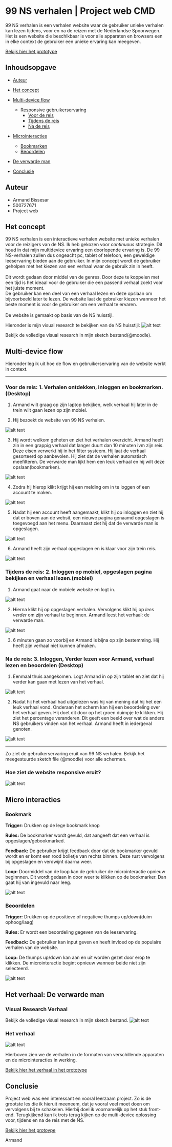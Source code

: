 # 99 NS verhalen | Project web CMD 

99 NS verhalen is een verhalen website waar de gebruiker unieke verhalen kan lezen tijdens, voor en na de reizen met de Nederlandse Spoorwegen.  Het is een website die beschikbaar is voor alle apparaten en browsers een in elke context de gebruiker een unieke ervaring kan meegeven. 

[Bekijk hier het prototype](https://armandbissesar.github.io/99-NS-verhalen-2019/index.html)


## Inhoudsopgave

* [Auteur](https://github.com/armandbissesar/99-NS-verhalen-2019/blob/master/README.md#auteur)
* [Het concept](https://github.com/armandbissesar/99-NS-verhalen-2019/blob/master/README.md#het-concept)
* [Multi-device flow](https://github.com/armandbissesar/99-NS-verhalen-2019/blob/master/README.md#multi-device-flow)
    * Responsive gebruikerservaring 
        * [Voor de reis](https://github.com/armandbissesar/99-NS-verhalen-2019/blob/master/README.md#het-concept)
        * [Tijdens de reis](https://github.com/armandbissesar/99-NS-verhalen-2019/blob/master/README.md#tijdens-de-reis)
        * [Na de reis](https://github.com/armandbissesar/99-NS-verhalen-2019/blob/master/README.md#na-de-reis)

* [Microinteracties](https://github.com/armandbissesar/99-NS-verhalen-2019/blob/master/README.md#micro-interacties)
    * [Bookmarken](https://github.com/armandbissesar/99-NS-verhalen-2019/blob/master/README.md#bookmark)
    * [Beoordelen](https://github.com/armandbissesar/99-NS-verhalen-2019/blob/master/README.md#beoordelen)
* [De verwarde man](https://github.com/armandbissesar/99-NS-verhalen-2019/blob/master/README.md#het-verhaal-de-verwarde-man)
* [Conclusie](https://github.com/armandbissesar/99-NS-verhalen-2019/blob/master/README.md#conclusie)


## Auteur

* Armand Bissesar<br>
* 500727671<br>
* Project web<br>

## Het concept

99 NS verhalen is een interactieve verhalen website met unieke verhalen voor de reizigers van de NS. Ik heb gekozen voor *continuous* strategie. Dit houd in dat mijn multidevice ervaring een doorlopende ervaring is. De 99 NS-verhalen zullen dus ongeacht pc, tablet of telefoon, een geweldige leeservaring bieden aan de gebruiker.
In mijn concept wordt de gebruiker geholpen met het kiezen van een verhaal waar de gebruik zin in heeft. <br><br>
Dit wordt gedaan door middel van de genres. Door deze te koppelen met een tijd is het ideaal voor de gebruiker die een passend verhaal zoekt voor het juiste moment. <br>
De gebruiker kan een deel van een verhaal lezen en deze opslaan om bijvoorbeeld later te lezen. De website laat de gebruiker kiezen wanneer het beste moment is voor de gebruiker om een verhaal te ervaren. 
<br><br>De website is gemaakt op basis van de NS huisstijl.

Hieronder is mijn visual research te bekijken van de NS huisstijl:
![alt text](images/readme/nshuisstijl.png "NS-huisstijl")

Bekijk de volledige visual research in mijn sketch bestand(@moodle).

## Multi-device flow

Hieronder leg ik uit hoe de flow en gebruikerservaring van de website werkt in context.

---

### Voor de reis: **1. Verhalen ontdekken, inloggen en bookmarken.(Desktop)**

1. Armand wilt graag op zijn laptop bekijken, welk verhaal hij later in de trein wilt gaan lezen op zijn mobiel. 

2. Hij bezoekt de website van 99 NS verhalen.

![alt text](images/readme/desktop/1.png "Overzichtpagina-uitgelogd")

3. Hij wordt welkom geheten en ziet het verhalen overzicht. Armand heeft zin in een grappig verhaal dat langer duurt dan 10 minuten ivm zijn reis. Deze eisen verwerkt
hij in het filter systeem. Hij laat de verhaal gesorteerd op aanbevolen. Hij ziet dat de verhalen automatisch meefilteren. De verwarde man lijkt hem een leuk
verhaal en hij wilt deze opslaan(bookmarken).

![alt text](images/readme/desktop/2.png "melding")

4. Zodra hij hierop klikt krijgt hij een melding om in te loggen of een account te maken.

![alt text](images/readme/desktop/3.png "account maken")

5. Nadat hij een account heeft aangemaakt, klikt hij op inloggen en ziet hij dat er boven aan de websit, een nieuwe pagina genaamd opgeslagen is toegevoegd aan het menu.
Daarnaast ziet hij dat de verwarde man is opgeslagen.

![alt text](images/readme/desktop/4.png "ingelogd")

6. Armand heeft zijn verhaal opgeslagen en is klaar voor zijn trein reis.

![alt text](images/readme/desktop/5.png "verhaal opgeslagen")


### Tijdens de reis: **2. Inloggen op mobiel, opgeslagen pagina bekijken en verhaal lezen.(mobiel)**

1. Armand gaat naar de mobiele website en logt in.

![alt text](images/readme/mobiel/1mobiel.png "de verwarde man")

2. Hierna klikt hij op opgeslagen verhalen. Vervolgens klikt hij op *lees verder* om zijn verhaal te beginnen.
Armand leest het verhaal: de verwarde man.

![alt text](images/readme/mobiel/2mobiel.png "de verwarde man")

3. 6 minuten gaan zo voorbij en Armand is bijna op zijn bestemming. Hij heeft zijn verhaal niet kunnen afmaken.

### Na de reis: **3. Inloggen, Verder lezen voor Armand, verhaal lezen en beoordelen (Desktop)**

1. Eenmaal thuis aangekomen. Logt Armand in op zijn tablet en ziet dat hij verder kan gaan met lezen van het verhaal.

![alt text](images/readme/tablet/1tablet.png "Overzichtpagina-mobiel-inlog")

2. Nadat hij het verhaal had uitgelezen was hij van mening dat hij het een leuk verhaal vond. Onderaan het scherm kan hij een beoordeling over het verhaal
geven. Hij doet dit door op het groen duimpje te klikken. Hij ziet het percentage veranderen. Dit geeft een beeld over wat de andere NS gebruikers vinden 
van het verhaal. Armand heeft in iedergeval genoten.

![alt text](images/readme/tablet/2tablet.png "beoordelen")

---

Zo ziet de gebruikerservaring eruit van 99 NS verhalen.
Bekijk het meegestuurde sketch file (@moodle) voor alle schermen.

### Hoe ziet de website responsive eruit?

![alt text](images/readme/responsive.gif "responsive")


## Micro interacties


### Bookmark

**Trigger:**
Drukken op de lege bookmark knop

**Rules:**
De bookmarker wordt gevuld, dat aangeeft dat een verhaal is opgeslagen/gebookmarked.

**Feedback:**
De gebruiker krijgt feedback door dat de bookmarker gevuld wordt en er komt een rood bolletje van rechts binnen. 
Deze rust vervolgens bij opgeslagen en verdwijnt daarna weer. 

**Loop:**
Doormiddel van de loop kan de gebruiker de microinteractie opnieuw beginnnen. 
Dit wordt gedaan in door weer te klikken op de bookmarker. 
Dan gaat hij van ingevuld naar leeg.

![alt text](images/readme/microinteracties/bookmark.gif "Bookmark")

### Beoordelen

**Trigger:**
Drukken op de positieve of negatieve thumps up/down(duim ophoog/laag)

**Rules:**
Er wordt een beoordeling gegeven van de leeservaring.

**Feedback:**
De gebruiker kan input geven en heeft invloed op de populaire verhalen van de website.

**Loop:**
De thumps up/down kan aan en uit worden gezet door erop te klikken.
De microinteractie begint opnieuw wanneer beide niet zijn selecteerd.

![alt text](images/readme/microinteracties/beoordelen.png "Beoordelen")

## Het verhaal: De verwarde man

### Visual Research Verhaal
Bekijk de volledige visual research in mijn sketch bestand.
![alt text](images/readme/visualresearchverhaal.png "verhaalresearch")

### Het verhaal

![alt text](images/readme/deverhalen.gif "verhaalresearch")

Hierboven zien we de verhalen in de formaten van verschillende apparaten en de microinteracties in werking.

[Bekijk hier het verhaal in het prototype](https://armandbissesar.github.io/99-NS-verhalen-2019/deverwardeman.html)

## Conclusie

Project web was een interessant en vooral leerzaam project. Zo is de grootste les die ik hieruit meeneem, dat je vooral veel moet doen om vervolgens 
bij te schakelen. Hierbij doel ik voornamelijk op het stuk front-end. Terugkijkend kan ik trots terug kijken op de multi-device oplossing voor, tijdens en na de reis met de NS.

[Bekijk hier het protoype](https://armandbissesar.github.io/99-NS-verhalen-2019/index.html)

Armand